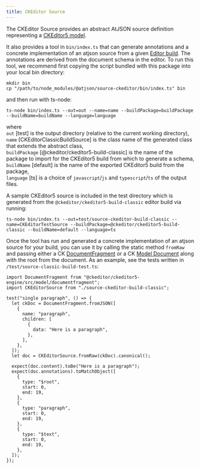 ```yaml
---
title: CKEditor Source
---
```


The CKEditor Source provides an abstract AtJSON source definition representing a [CKEditor5 model](https://ckeditor.com/docs/ckeditor5/latest/api/module_engine_model_model-Model.html).

It also provides a tool in `bin/index.ts` that can generate annotations and a concrete
implementation of an atjson source from a given [Editor build](https://ckeditor.com/docs/ckeditor5/latest/api/module_core_editor_editor-Editor.html). The annotations are
derived from the document schema in the editor. To run this tool, we recommend first copying the script bundled with this package into your local bin directory:

```
mkdir bin
cp "/path/to/node_modules/@atjson/source-ckeditor/bin/index.ts" bin

```

and then run with ts-node:

```
ts-node bin/index.ts --out=out --name=name --buildPackage=buildPackage --buildName=buildName --language=language
```

where\
`out` [test] is the output directory (relative to the current working directory),\
`name` [CKEditorClassicBuildSource] is the class name of the generated class that extends the abstract class,\
`buildPackage` [@ckeditor/ckeditor5-build-classic] is the name of the package to import for the CKEditor5 build from which to generate a schema,\
`buildName` [default] is the name of the exported CKEditor5 build from the package,\
`language` [ts] is a choice of `javascript`/`js` and `typescript`/`ts` of the output files.

A sample CKEditor5 source is included in the test directory which is generated from
the `@ckeditor/ckeditor5-build-classic` editor build via running:

```
ts-node bin/index.ts --out=test/source-ckeditor-build-classic --name=CKEditorTestSource --buildPackage=@ckeditor/ckeditor5-build-classic --buildName=default --language=ts
```

Once the tool has run and generated a concrete implementation of an atjson source for your build, you can use it by
calling the static method `fromRaw` and passing either a CK [DocumentFragment](https://ckeditor.com/docs/ckeditor5/latest/api/module_engine_model_documentfragment-DocumentFragment.html) or a CK [Model Document](https://ckeditor.com/docs/ckeditor5/latest/api/module_engine_model_document-Document.html) along with the root from the document. As an example, see the tests written in
`/test/source-classic-build-test.ts`:

```
import DocumentFragment from "@ckeditor/ckeditor5-engine/src/model/documentfragment";
import CKEditorSource from "./source-ckeditor-build-classic";

test("single paragraph", () => {
  let ckDoc = DocumentFragment.fromJSON([
    {
      name: "paragraph",
      children: [
        {
          data: "Here is a paragraph",
        },
      ],
    },
  ]);
  let doc = CKEditorSource.fromRaw(ckDoc).canonical();

  expect(doc.content).toBe("Here is a paragraph");
  expect(doc.annotations).toMatchObject([
    {
      type: "$root",
      start: 0,
      end: 19,
    },
    {
      type: "paragraph",
      start: 0,
      end: 19,
    },
    {
      type: "$text",
      start: 0,
      end: 19,
    },
  ]);
});
```
